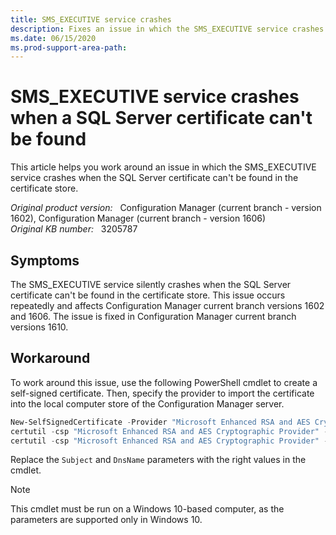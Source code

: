 ```yaml
---
title: SMS_EXECUTIVE service crashes
description: Fixes an issue in which the SMS_EXECUTIVE service crashes when a SQL Server certificate can't be found in the certificate store.
ms.date: 06/15/2020
ms.prod-support-area-path:
---
```

# SMS_EXECUTIVE service crashes when a SQL Server certificate can't be found

This article helps you work around an issue in which the SMS_EXECUTIVE service crashes when the SQL Server certificate can't be found in the certificate store.

_Original product version:_ &nbsp; Configuration Manager (current branch - version 1602), Configuration Manager (current branch - version 1606)  
_Original KB number:_ &nbsp; 3205787

## Symptoms

The SMS_EXECUTIVE service silently crashes when the SQL Server certificate can't be found in the certificate store. This issue occurs repeatedly and affects Configuration Manager current branch versions 1602 and 1606. The issue is fixed in Configuration Manager current branch versions 1610.

## Workaround

To work around this issue, use the following PowerShell cmdlet to create a self-signed certificate. Then, specify the provider to import the certificate into the local computer store of the Configuration Manager server.

```powershell
New-SelfSignedCertificate -Provider "Microsoft Enhanced RSA and AES Cryptographic Provider" -Subject "CN=AUCOLO-SCCM.contoso.com" -TextExtension @("2.5.29.37={text}1.3.6.1.5.5.7.3.1") -KeyAlgorithm RSA -KeyLength 2048 -DnsName "AUCOLO-SCCM.contoso.com" -CertStoreLocation "Cert:\LocalMachine\My" -NotAfter (Get-Date).AddMonths(120) -KeyExportPolicy "Exportable"
certutil -csp "Microsoft Enhanced RSA and AES Cryptographic Provider" -importpfx Self-signed-new5.pfx-Provider "Microsoft Enhanced RSA and AES Cryptographic Provider" -Subject "CN=AUCOLO-SCCM.contoso.com" -TextExtension @("2.5.29.37={text}1.3.6.1.5.5.7.3.1") -KeyAlgorithm RSA -KeyLength 2048 -DnsName "AUCOLO-SCCM.contoso.com" -CertStoreLocation "Cert:\LocalMachine\My" -NotAfter (Get-Date).AddMonths(120) -KeyExportPolicy "Exportable"
certutil -csp "Microsoft Enhanced RSA and AES Cryptographic Provider" -importpfx Self-signed-new5.pfx
```

Replace the `Subject` and `DnsName` parameters with the right values in the cmdlet.

> [!NOTE]
> This cmdlet must be run on a Windows 10-based computer, as the parameters are supported only in Windows 10.
